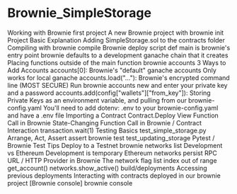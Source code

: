 # Brownie_SimpleStorage
Working with Brownie first project
A new Brownie project with brownie init
Project Basic Explanation
Adding SimpleStorage.sol to the contracts folder
Compiling with brownie compile
Brownie deploy script
def main is brownie's entry point
brownie defaults to a development ganache chain that it creates
Placing functions outside of the main function
brownie accounts
3 Ways to Add Accounts
accounts[0]: Brownie's "default" ganache accounts
Only works for local ganache
accounts.load("..."): Brownie's encrypted command line (MOST SECURE)
Run brownie accounts new <name> and enter your private key and a password
accounts.add(config["wallets"]["from_key"]): Storing Private Keys as an environment variable, and pulling from our brownie-config.yaml
You'll need to add dotenv: .env to your brownie-config.yaml and have a .env file
Importing a Contract
Contract.Deploy
View Function Call in Brownie
State-Changing Function Call in Brownie / Contract Interaction
transaction.wait(1)
Testing Basics
test_simple_storage.py
Arrange, Act, Assert
assert
brownie test
test_updating_storage
Pytest / Brownie Test Tips
Deploy to a Testnet
brownie networks list
Development vs Ethereum
Development is temporary
Ethereum networks persist
RPC URL / HTTP Provider in Brownie
The network flag
list index out of range
get_account()
networks.show_active()
build/deployments
Accessing previous deployments
Interacting with contracts deployed in our brownie project
[Brownie console]
brownie console
